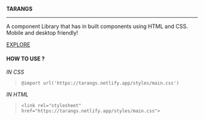 **TARANGS**

---
A component Library that has in built components using HTML and CSS. Mobile and desktop friendly! 

[EXPLORE](https://tarangs.netlify.app/)

#### HOW TO USE ?

*IN CSS*
> ``` @import url('https://tarangs.netlify.app/styles/main.css')  ```

*IN HTML*
> ``` <link rel="stylesheet" href="https://tarangs.netlify.app/styles/main.css"> ```
